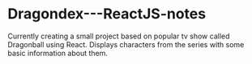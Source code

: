 # Dragondex---ReactJS-notes

Currently creating a small project based on popular tv show called Dragonball using React. Displays characters from the series with some basic information about them.
